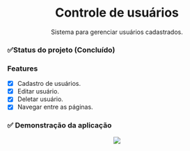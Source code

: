 <h1 align="center"> Controle de usuários</h1>
<p align="center">Sistema para gerenciar usuários cadastrados.</p>

### ✅Status do projeto (Concluído)
### Features 
- [x] Cadastro de usuários.
- [x] Editar usuário.
- [x] Deletar usuário.
- [x] Navegar entre as páginas.

### ✅ Demonstração da aplicação
<p align="center">
    <img src="/assets/images/index-2.0.jpeg">
</p>
